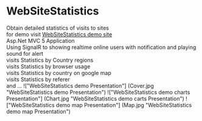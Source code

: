 # WebSiteStatistics
Obtain detailed statistics of visits to sites <br/>
for demo visit [WebSiteStatistics demo site](http://ws.csspro.ir) <br/>
Asp.Net MVC 5 Application <br />
Using SignalR to showing realtime online users with notification and playing sound for alert<br/>
visits Statistics by Country regions<br/>
visits Statistics by browser usage <br/>
visits Statistics by country on google map<br/>
visits Statistics by referer<br/>
and ...
!["WebSiteStatistics demo Presentation"] (Cover.jpg "WebSiteStatistics demo Presentation")
!["WebSiteStatistics demo charts Presentation"] (Chart.jpg "WebSiteStatistics demo carts Presentation")
!["WebSiteStatistics demo map Presentation"] (Map.jpg "WebSiteStatistics demo map Presentation")
